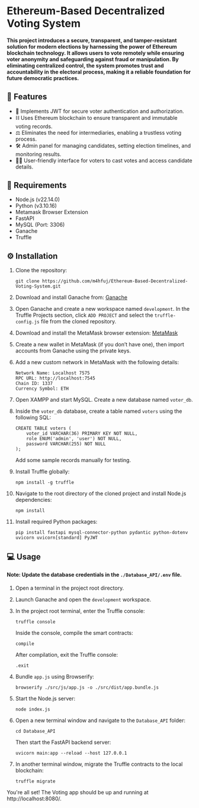 # Ethereum-Based Decentralized Voting System

#### This project introduces a secure, transparent, and tamper-resistant solution for modern elections by harnessing the power of Ethereum blockchain technology. It allows users to vote remotely while ensuring voter anonymity and safeguarding against fraud or manipulation. By eliminating centralized control, the system promotes trust and accountability in the electoral process, making it a reliable foundation for future democratic practices.


## 🚀 Features
- 🔐 Implements JWT for secure voter authentication and authorization.
- ⛓️ Uses Ethereum blockchain to ensure transparent and immutable voting records.
- ⚖️ Eliminates the need for intermediaries, enabling a trustless voting process.
- 🛠️ Admin panel for managing candidates, setting election timelines, and monitoring results.
- 🧑‍💻 User-friendly interface for voters to cast votes and access candidate details.


## 🧰 Requirements
- Node.js (v22.14.0)
- Python (v3.10.16)
- Metamask Browser Extension
- FastAPI
- MySQL (Port: 3306)
- Ganache
- Truffle



## ⚙️ Installation

1. Clone the repository:

       git clone https://github.com/m4hfuj/Ethereum-Based-Decentralized-Voting-System.git

2. Download and install Ganache from: [Ganache](https://trufflesuite.com/ganache/)

3. Open Ganache and create a new workspace named `development`.
   In the Truffle Projects section, click `ADD PROJECT` and select the `truffle-config.js` file from the cloned repository.

4. Download and install the MetaMask browser extension: [MetaMask](https://metamask.io/download/)

5. Create a new wallet in MetaMask (if you don’t have one), then import accounts from Ganache using the private keys.

6. Add a new custom network in MetaMask with the following details:
       
       Network Name: Localhost 7575
       RPC URL: http://localhost:7545
       Chain ID: 1337
       Currency Symbol: ETH


7. Open XAMPP and start MySQL. Create a new database named `voter_db`.

8. Inside the `voter_db` database, create a table named `voters` using the following SQL:

       CREATE TABLE voters (
           voter_id VARCHAR(36) PRIMARY KEY NOT NULL,
           role ENUM('admin', 'user') NOT NULL,
           password VARCHAR(255) NOT NULL
       );

   Add some sample records manually for testing.

9. Install Truffle globally:
       
       npm install -g truffle

10. Navigate to the root directory of the cloned project and install Node.js dependencies:
       
       ```shell
       npm install
       ```

11. Install required Python packages:
       
       ```shell
       pip install fastapi mysql-connector-python pydantic python-dotenv uvicorn uvicorn[standard] PyJWT
       ```


## 💻 Usage

#### Note: Update the database credentials in the `./Database_API/.env` file.

1. Open a terminal in the project root directory.

2. Launch Ganache and open the `development` workspace.

3. In the project root terminal, enter the Truffle console:

       truffle console

   Inside the console, compile the smart contracts:

       compile

   After compilation, exit the Truffle console:

       .exit

4. Bundle `app.js` using Browserify:

       browserify ./src/js/app.js -o ./src/dist/app.bundle.js

5. Start the Node.js server:

       node index.js

6. Open a new terminal window and navigate to the `Database_API` folder:

       cd Database_API

   Then start the FastAPI backend server:

       uvicorn main:app --reload --host 127.0.0.1

7. In another terminal window, migrate the Truffle contracts to the local blockchain:

       truffle migrate


You're all set! The Voting app should be up and running at http://localhost:8080/.<br>

